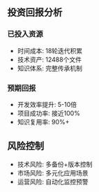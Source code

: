 ## 投资回报分析
### 已投入资源
- 时间成本: 18轮迭代积累
- 技术资产: 12488个文件
- 知识体系: 完整传承机制

### 预期回报
- 开发效率提升: 5-10倍
- 项目成功率: 接近100%
- 知识复用率: 90%+

## 风险控制
- 技术风险: 多备份+版本控制
- 市场风险: 多元化应用场景
- 运营风险: 自动化监控预警

